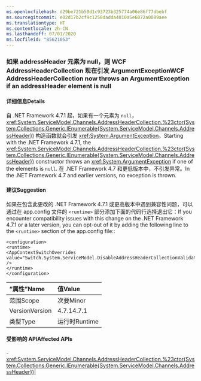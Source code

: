 ```yaml
---
ms.openlocfilehash: d29be721b50d1c93723b325774a06e86f77dbebf
ms.sourcegitcommit: e02d17b2cf9c1258dadda4810a5e6072a0089aee
ms.translationtype: HT
ms.contentlocale: zh-CN
ms.lasthandoff: 07/01/2020
ms.locfileid: "85621053"
---
```

### <a name="wcf-addressheadercollection-now-throws-an-argumentexception-if-an-addressheader-element-is-null"></a><span data-ttu-id="ddf15-101">如果 addressHeader 元素为 null，则 WCF AddressHeaderCollection 现在引发 ArgumentException</span><span class="sxs-lookup"><span data-stu-id="ddf15-101">WCF AddressHeaderCollection now throws an ArgumentException if an addressHeader element is null</span></span>

#### <a name="details"></a><span data-ttu-id="ddf15-102">详细信息</span><span class="sxs-lookup"><span data-stu-id="ddf15-102">Details</span></span>

<span data-ttu-id="ddf15-103">自 .NET Framework 4.7.1 起，如果有一个元素为 <code>null</code>，<xref:System.ServiceModel.Channels.AddressHeaderCollection.%23ctor(System.Collections.Generic.IEnumerable{System.ServiceModel.Channels.AddressHeader})> 构造函数就会引发 <xref:System.ArgumentException>。</span><span class="sxs-lookup"><span data-stu-id="ddf15-103">Starting with the .NET Framework 4.7.1, the <xref:System.ServiceModel.Channels.AddressHeaderCollection.%23ctor(System.Collections.Generic.IEnumerable{System.ServiceModel.Channels.AddressHeader})> constructor throws an <xref:System.ArgumentException> if one of the elements is <code>null</code>.</span></span> <span data-ttu-id="ddf15-104">在 .NET Framework 4.7 和更低版本中，不引发异常。</span><span class="sxs-lookup"><span data-stu-id="ddf15-104">In the .NET Framework 4.7 and earlier versions, no exception is thrown.</span></span>

#### <a name="suggestion"></a><span data-ttu-id="ddf15-105">建议</span><span class="sxs-lookup"><span data-stu-id="ddf15-105">Suggestion</span></span>

<span data-ttu-id="ddf15-106">如果在包含此更改的 .NET Framework 4.7.1 或更高版本中遇到兼容性问题，可以通过在 app.config 文件的 <code>&lt;runtime&gt;</code> 部分添加下面的代码行选择退出它：</span><span class="sxs-lookup"><span data-stu-id="ddf15-106">If you encounter compatibility issues with this change on the .NET Framework 4.7.1 or a later version, you can opt-out of it by adding the following line to the <code>&lt;runtime&gt;</code> section of the app.config file::</span></span><pre><code class="lang-xml">&lt;configuration&gt;&#13;&#10;&lt;runtime&gt;&#13;&#10;&lt;AppContextSwitchOverrides value=&quot;Switch.System.ServiceModel.DisableAddressHeaderCollectionValidation=true&quot; /&gt;&#13;&#10;&lt;/runtime&gt;&#13;&#10;&lt;/configuration&gt;&#13;&#10;</code></pre>

| <span data-ttu-id="ddf15-107">“属性”</span><span class="sxs-lookup"><span data-stu-id="ddf15-107">Name</span></span>    | <span data-ttu-id="ddf15-108">值</span><span class="sxs-lookup"><span data-stu-id="ddf15-108">Value</span></span>       |
|:--------|:------------|
| <span data-ttu-id="ddf15-109">范围</span><span class="sxs-lookup"><span data-stu-id="ddf15-109">Scope</span></span>   |<span data-ttu-id="ddf15-110">次要</span><span class="sxs-lookup"><span data-stu-id="ddf15-110">Minor</span></span>|
|<span data-ttu-id="ddf15-111">Version</span><span class="sxs-lookup"><span data-stu-id="ddf15-111">Version</span></span>|<span data-ttu-id="ddf15-112">4.7.1</span><span class="sxs-lookup"><span data-stu-id="ddf15-112">4.7.1</span></span>|
|<span data-ttu-id="ddf15-113">类型</span><span class="sxs-lookup"><span data-stu-id="ddf15-113">Type</span></span>|<span data-ttu-id="ddf15-114">运行时</span><span class="sxs-lookup"><span data-stu-id="ddf15-114">Runtime</span></span>

#### <a name="affected-apis"></a><span data-ttu-id="ddf15-115">受影响的 API</span><span class="sxs-lookup"><span data-stu-id="ddf15-115">Affected APIs</span></span>

-<xref:System.ServiceModel.Channels.AddressHeaderCollection.%23ctor(System.Collections.Generic.IEnumerable{System.ServiceModel.Channels.AddressHeader})></li></ul>|
